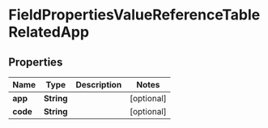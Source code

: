 

# FieldPropertiesValueReferenceTableRelatedApp


## Properties

| Name | Type | Description | Notes |
|------------ | ------------- | ------------- | -------------|
|**app** | **String** |  |  [optional] |
|**code** | **String** |  |  [optional] |




